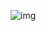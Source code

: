 ![img](https://raw.githubusercontent.com/WhyWolfie/GunZ-The-Duel/master/website/areagunzv2/zaqTHgv.png)
